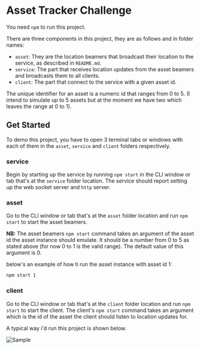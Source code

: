 # Asset Tracker Challenge

You need `npm` to run this project.

There are three components in this project, they are as follows and in folder names:

- `asset`: They are the location beamers that broadcast their location to the service, as described in `README.md`.
- `service`: The part that receives location updates from the asset beamers and broadcasts them to all clients.
- `client`: The part that connect to the service with a given asset id.

The unique identifier for an asset is a numeric id that ranges from 0 to 5. (I intend to simulate up to 5 assets but at the moment we have two which leaves the range at 0 to 1).

## Get Started

To demo this project, you have to open 3 terminal tabs or windows with each of them in the `asset`, `service` and `client` folders respectively.

### service

Begin by starting up the service by running `npm start` in the CLI window or tab that's at the `service` folder location. The service should report setting up the web socket server and `http` server.

### asset

Go to the CLI window or tab that's at the `asset` folder location and run `npm start` to start the asset beamers.

__NB:__ The asset beamers `npm start` command takes an argument of the asset id the asset instance should emulate. It should be a number from 0 to 5 as stated above (for now 0 to 1 is the valid range). The default value of this argument is 0.

below's an example of how ti run the asset instance with asset id 1:

```bash
npm start 1
```

### client

Go to the CLI window or tab that's at the `client` folder location and run `npm start` to start the client. The client's `npm start` command takes an argument which is the id of the asset the client should listen to location updates for.


A typical way i'd run this project is shown below.

![Sample](https://github.com/francis94c/backend-engineer-interview/blob/master/assets/images/sample.png?raw=true)